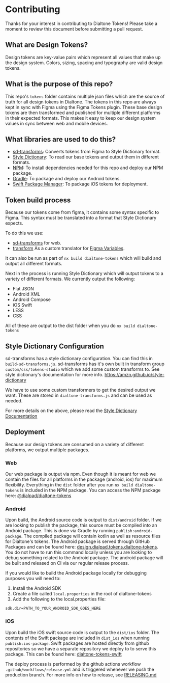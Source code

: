 # Contributing

Thanks for your interest in contributing to Dialtone Tokens! Please take a moment to review this document before submitting a pull request.

## What are Design Tokens?

Design tokens are key-value pairs which represent all values that make up the design system. Colors, sizing, spacing and typography are valid design tokens.

## What is the purpose of this repo?

This repo's `tokens` folder contains multiple json files which are the source of truth for all design tokens in Dialtone. The tokens in this repo are always kept in sync with Figma using the Figma Tokens plugin. These base design tokens are then transformed and published for multiple different platforms in their expected formats. This makes it easy to keep our design system values in sync between web and mobile devices.

## What libraries are used to do this?

- [sd-transforms](https://github.com/tokens-studio/sd-transforms): Converts tokens from Figma to Style Dictionary format.
- [Style Dictionary](https://amzn.github.io/style-dictionary/#/README): To read our base tokens and output them in different formats.
- [NPM](https://www.npmjs.com/): To install dependencies needed for this repo and deploy our NPM package.
- [Gradle](https://gradle.org/): To package and deploy our Android tokens.
- [Swift Package Manager](https://www.swift.org/package-manager): To package iOS tokens for deployment.

## Token build process

Because our tokens come from figma, it contains some syntax specific to Figma.
This syntax must be translated into a format that Style Dictionary expects.

To do this we use:

- [sd-transforms](https://github.com/tokens-studio/sd-transforms) for web.
- [transform](../sync-scripts/transform.ts) As a custom translator for [Figma Variables](https://help.figma.com/hc/en-us/articles/15339657135383-Guide-to-variables-in-Figma).

It can also be run as part of `nx build dialtone-tokens` which will build and output all different formats.

Next in the process is running Style Dictionary which will output tokens to a variety of different formats.
We currently output the following:

- Flat JSON
- Android XML
- Android Compose
- iOS Swift
- LESS
- CSS

All of these are output to the dist folder when you do `nx build dialtone-tokens`

## Style Dictionary Configuration

sd-transforms has a style dictionary configuration. You can find this in `build-sd-transforms.js`. sd-transforms has it's own built in transform group `custom/css/tokens-studio` which we add some custom transforms to. See style dictionary's documentation for more info. <https://amzn.github.io/style-dictionary>

We have to use some custom transformers to get the desired output we want. These are stored in `dialtone-transforms.js` and can be used as needed.

For more details on the above, please read the [Style Dictionary Documentation](https://amzn.github.io/style-dictionary/#/architecture)

## Deployment

Because our design tokens are consumed on a variety of different platforms, we output multiple packages.

### Web

Our web package is output via npm. Even though it is meant for web we contain the files for all platforms in the package (android, ios) for maximum flexibility. Everything in the `dist` folder after you run `nx build dialtone-tokens` is included in the NPM package. You can access the NPM package here: [@dialpad/dialtone-tokens](https://www.npmjs.com/package/@dialpad/dialtone-tokens)

### Android

Upon build, the Android source code is output to `dist/android` folder. If we are looking to publish the package, this source must be compiled into an Android package. This is done via Gradle by running `publish:android-package`. The compiled package will contain kotlin as well as resource files for Dialtone's tokens. The Android package is served through GitHub Packages and can be found here: [design.dialpad.tokens.dialtone-tokens](https://github.com/dialpad/dialtone-tokens/packages/1646082). You do not have to run this command locally unless you are looking to debug something related to the Android package. The android package will be built and released on CI via our regular release process.

If you would like to build the Android package locally for debugging purposes you will need to:

1. Install the Android SDK
2. Create a file called `local.properties` in the root of dialtone-tokens
3. Add the following to the local.properties file:

```properties
sdk.dir=PATH_TO_YOUR_ANDROID_SDK_GOES_HERE
```

### iOS

Upon build the iOS swift source code is output to the `dist/ios` folder. The contents of the Swift package are included in `dist_ios` when running `publish:ios-package`. Swift packages are hosted directly from github repositories so we have a separate repository we deploy to to serve this package. This can be found here: [dialtone-tokens-swift](https://github.com/dialpad/dialtone-tokens-swift)

The deploy process is performed by the github actions workflow `.github/workflows/release.yml` and is triggered whenever we push the production branch. For more info on how to release, see [RELEASING.md](RELEASING.md)
